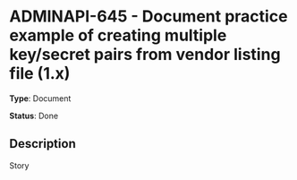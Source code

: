 # ADMINAPI-645 - Document practice example of creating multiple key/secret pairs from vendor listing file (1.x)

**Type**: Document

**Status**: Done

## Description
Story

